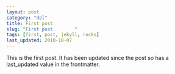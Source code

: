 ```yaml
---
layout: post
category: "del"
title: First post
slug: "First post        "
tags: [first, post, jekyll, rocks]
last_updated: 2010-10-07
---
```


This is the first post.  It has been updated since the post so has a last_updated value in the frontmatter.

